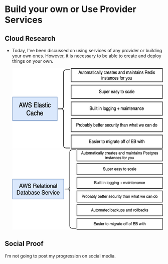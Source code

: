 # Build your own or Use Provider Services

## Cloud Research
- Today, I've been discussed on using services of any provider or building your own ones. However, it is necessary to be able to create and deploy things on your own.

  <img src="diagrams-01 - redis.png" height="256px" />
  <img src="diagrams-02 - rds.png" height="256px" />

## Social Proof
I'm not going to post my progression on social media.